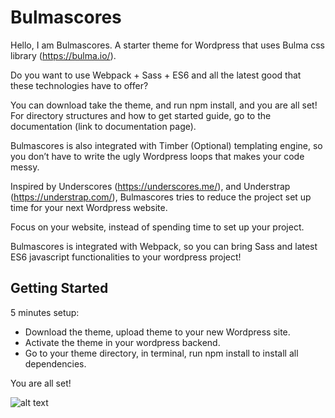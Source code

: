 Bulmascores
===

Hello, I am Bulmascores. A starter theme for Wordpress that uses Bulma css library (https://bulma.io/). 

Do you want to use Webpack + Sass + ES6 and all the latest good that these technologies have to offer? 

You can download take the theme, and run npm install, and you are all set! For directory structures and how to get started guide, go to the documentation (link to documentation page).

Bulmascores is also integrated with Timber (Optional) templating engine, so you don’t have to write the ugly Wordpress loops that makes your code messy. 

Inspired by Underscores (https://underscores.me/), and Understrap (https://understrap.com/), Bulmascores tries to reduce the project set up time for your next Wordpress website. 

Focus on your website, instead of spending time to set up your project. 

Bulmascores is integrated with Webpack, so you can bring Sass and latest ES6 javascript functionalities to your wordpress project!



Getting Started
---------------

5 minutes setup:
* Download the theme, upload theme to your new Wordpress site. 
* Activate the theme in your wordpress backend.
* Go to your theme directory, in terminal, run npm install to install all dependencies.

You are all set!

![alt text](https://github.com/se468/images/made-with-bulma.png "Made with Bulma")